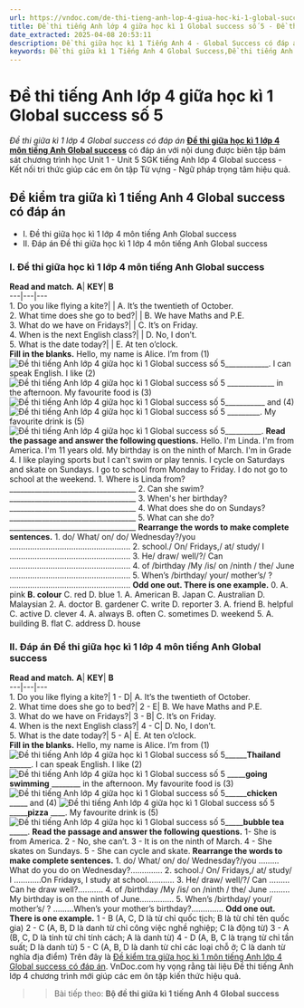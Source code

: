 ```yaml
---
url: https://vndoc.com/de-thi-tieng-anh-lop-4-giua-hoc-ki-1-global-success-so-5-307263
title: Đề thi tiếng Anh lớp 4 giữa học kì 1 Global success số 5 - Đề thi giữa kì 1 lớp 4 Global success có đáp án - VnDoc.com
date_extracted: 2025-04-08 20:53:11
description: Đề thi giữa học kì 1 Tiếng Anh 4 - Global Success có đáp án bao gồm nhiều dạng bài tập tiếng Anh lớp 4  mới khác nhau giúp các em ôn tập hiệu quả.
keywords: Đề thi giữa kì 1 Tiếng Anh 4 Global Success,Đề thi tiếng Anh lớp 4 giữa học kì 1 Global success,De thi Tiếng Anh lớp 4 giữa học kì 1,Đề thi Giữa kì 1 Tiếng Anh lớp 4 Global Success,đề thi giữa học kì 1 tiếng anh 4 global success,đề thi giữa học kì 1 tiếng anh lớp 4 global success,đề kiểm tra giữa kì 1 tiếng anh 4 global success,đề kiểm tra giữa kì 1 tiếng anh lớp 4 global sucess,đề thi giữa kì 1 lớp 4 môn tiếng anh global success,đề thi tiếng anh 4 giữa kì 1 global success
---
```


# Đề thi tiếng Anh lớp 4 giữa học kì 1 Global success số 5
 _Đề thi giữa kì 1 lớp 4 Global success có đáp án_
**[Đề thi giữa học kì 1 lớp 4 môn tiếng Anh Global success](<https://vndoc.com/de-thi-tieng-anh-lop-4-giua-hoc-ki-1-global-success>)** có đáp án với nội dung được biên tập bám sát chương trình học Unit 1 - Unit 5 SGK tiếng Anh lớp 4 Global success - Kết nối tri thức giúp các em ôn tập Từ vựng - Ngữ pháp trọng tâm hiệu quả.
## Đề kiểm tra giữa kì 1 tiếng Anh 4 Global success có đáp án
  * I. Đề thi giữa học kì 1 lớp 4 môn tiếng Anh Global success
  * II. Đáp án Đề thi giữa học kì 1 lớp 4 môn tiếng Anh Global success

### I. Đề thi giữa học kì 1 lớp 4 môn tiếng Anh Global success
**Read and match.**
**A**| **KEY**| **B**  
---|---|---  
1\. Do you like flying a kite?| | A. It’s the twentieth of October.  
2\. What time does she go to bed?| | B. We have Maths and P.E.  
3\. What do we have on Fridays?| | C. It’s on Friday.  
4\. When is the next English class?| | D. No, I don’t.  
5\. What is the date today?| | E. At ten o’clock.  
**Fill in the blanks.**
Hello, my name is Alice. I’m from \(1\) ![Đề thi tiếng Anh lớp 4 giữa học kì 1 Global success số 5](https://i.vdoc.vn/data/image/2023/10/20/de-thi-tieng-anh-lop-4-giua-hoc-ki-1-global-success-so-5-1.png)\_\_\_\_\_\_\_\_\_\_\_\_. I can speak English. I like \(2\) ![Đề thi tiếng Anh lớp 4 giữa học kì 1 Global success số 5](https://i.vdoc.vn/data/image/2023/10/20/de-thi-tieng-anh-lop-4-giua-hoc-ki-1-global-success-so-5-2.png) \_\_\_\_\_\_\_\_\_\_\_\_\_ in the afternoon. My favourite food is \(3\) ![Đề thi tiếng Anh lớp 4 giữa học kì 1 Global success số 5](https://i.vdoc.vn/data/image/2023/10/20/de-thi-tieng-anh-lop-4-giua-hoc-ki-1-global-success-so-5-3.png)\_\_\_\_\_\_\_\_\_\_\_ and \(4\) ![Đề thi tiếng Anh lớp 4 giữa học kì 1 Global success số 5](https://i.vdoc.vn/data/image/2023/10/20/de-thi-tieng-anh-lop-4-giua-hoc-ki-1-global-success-so-5-4.png) \_\_\_\_\_\_\_\_\_. My favourite drink is \(5\) ![Đề thi tiếng Anh lớp 4 giữa học kì 1 Global success số 5](https://i.vdoc.vn/data/image/2023/10/20/de-thi-tieng-anh-lop-4-giua-hoc-ki-1-global-success-so-5-5.png)\_\_\_\_\_\_\_\_\_\_.
**Read the passage and answer the following questions.**
Hello. I'm Linda. I'm from America. I'm 11 years old. My birthday is on the ninth of March. I'm in Grade 4. I like playing sports but I can't swim or play tennis. I cycle on Saturdays and skate on Sundays. I go to school from Monday to Friday. I do not go to school at the weekend.
1\. Where is Linda from?
\_\_\_\_\_\_\_\_\_\_\_\_\_\_\_\_\_\_\_\_\_\_\_\_\_\_\_\_\_\_\_\_\_\_\_
2\. Can she swim?
\_\_\_\_\_\_\_\_\_\_\_\_\_\_\_\_\_\_\_\_\_\_\_\_\_\_\_\_\_\_\_\_\_\_\_
3\. When's her birthday?
\_\_\_\_\_\_\_\_\_\_\_\_\_\_\_\_\_\_\_\_\_\_\_\_\_\_\_\_\_\_\_\_\_\_\_
4\. What does she do on Sundays?
\_\_\_\_\_\_\_\_\_\_\_\_\_\_\_\_\_\_\_\_\_\_\_\_\_\_\_\_\_\_\_\_\_\_\_
5\. What can she do?
\_\_\_\_\_\_\_\_\_\_\_\_\_\_\_\_\_\_\_\_\_\_\_\_\_\_\_\_\_\_\_\_\_\_\_
**Rearrange the words to make complete sentences.**
1\. do/ What/ on/ do/ Wednesday?/you
……………………………………………..
2\. school./ On/ Fridays,/ at/ study/ I
……………………………………………..
3\. He/ draw/ well/?/ Can
……………………………………………..
4\. of /birthday /My /is/ on /ninth / the/ June
……………………………………………..
5\. When’s /birthday/ your/ mother’s/ ?
……………………………………………..
**Odd one out. There is one example.**
0\. A. pink **B. colour** C. red D. blue
1\. A. American B. Japan C. Australian D. Malaysian
2\. A. doctor B. gardener C. write D. reporter
3\. A. friend B. helpful C. active D. clever
4\. A. always B. often C. sometimes D. weekend
5\. A. building B. flat C. address D. house
### II. Đáp án Đề thi giữa học kì 1 lớp 4 môn tiếng Anh Global success
**Read and match.**
**A**| **KEY**| **B**  
---|---|---  
1\. Do you like flying a kite?| 1 - D| A. It’s the twentieth of October.  
2\. What time does she go to bed?| 2 - E| B. We have Maths and P.E.  
3\. What do we have on Fridays?| 3 - B| C. It’s on Friday.  
4\. When is the next English class?| 4 - C| D. No, I don’t.  
5\. What is the date today?| 5 - A| E. At ten o’clock.  
**Fill in the blanks.**
Hello, my name is Alice. I’m from \(1\) ![Đề thi tiếng Anh lớp 4 giữa học kì 1 Global success số 5](https://i.vdoc.vn/data/image/2023/10/20/de-thi-tieng-anh-lop-4-giua-hoc-ki-1-global-success-so-5-1.png)\_\_\_\_\_\_**Thailand** \_\_\_\_\_\_. I can speak English. I like \(2\) ![Đề thi tiếng Anh lớp 4 giữa học kì 1 Global success số 5](https://i.vdoc.vn/data/image/2023/10/20/de-thi-tieng-anh-lop-4-giua-hoc-ki-1-global-success-so-5-2.png) \_\_\_\_\_**going swimming** \_\_\_\_\_\_\_\_ in the afternoon. My favourite food is \(3\) ![Đề thi tiếng Anh lớp 4 giữa học kì 1 Global success số 5](https://i.vdoc.vn/data/image/2023/10/20/de-thi-tieng-anh-lop-4-giua-hoc-ki-1-global-success-so-5-3.png)\_\_\_\_\_\_**chicken** \_\_\_\_\_ and \(4\) ![Đề thi tiếng Anh lớp 4 giữa học kì 1 Global success số 5](https://i.vdoc.vn/data/image/2023/10/20/de-thi-tieng-anh-lop-4-giua-hoc-ki-1-global-success-so-5-4.png) \_\_\_\_\_**pizza** \_\_\_\_. My favourite drink is \(5\) ![Đề thi tiếng Anh lớp 4 giữa học kì 1 Global success số 5](https://i.vdoc.vn/data/image/2023/10/20/de-thi-tieng-anh-lop-4-giua-hoc-ki-1-global-success-so-5-5.png)\_\_\_\_\_**bubble tea** \_\_\_\_\_.
**Read the passage and answer the following questions.**
1- She is from America.
2 - No, she can’t.
3 - It is on the ninth of March.
4 - She skates on Sundays.
5 - She can cycle and skate.
**Rearrange the words to make complete sentences.**
1\. do/ What/ on/ do/ Wednesday?/you
………What do you do on Wednesday?…………..
2\. school./ On/ Fridays,/ at/ study/ I
…………On Fridays, I study at school.………..
3\. He/ draw/ well/?/ Can
………Can he draw well?………..
4\. of /birthday /My /is/ on /ninth / the/ June
………My birthday is on the ninth of June.…………..
5\. When’s /birthday/ your/ mother’s/ ?
………When’s your mother’s birthday?…………..
**Odd one out. There is one example.**
1 - B \(A, C, D là từ chỉ quốc tịch; B là từ chỉ tên quốc gia\)
2 - C \(A, B, D là danh từ chỉ công việc nghề nghiệp; C là động từ\)
3 - A \(B, C, D là tính từ chỉ tính cách; A là danh từ\)
4 - D \(A, B, C là trạng từ chỉ tần suất; D là danh từ\)
5 - C \(A, B, D là danh từ chỉ các loại chỗ ở; C là danh từ nghĩa địa điểm\)
Trên đây là [Đề kiểm tra giữa học kì 1 môn tiếng Anh lớp 4 Global success có đáp án](<https://vndoc.com/de-thi-tieng-anh-lop-4-giua-hoc-ki-1-global-success-so-5-307263>). VnDoc.com hy vọng rằng tài liệu Đề thi tiếng Anh lớp 4 chương trình mới giúp các em ôn tập kiến thức hiệu quả.
>> Bài tiếp theo: **Bộ đề thi giữa kì 1 tiếng Anh 4 Global success**
